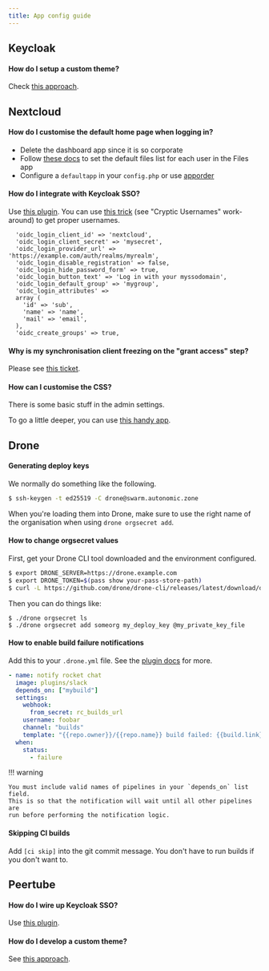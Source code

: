 ```yaml
---
title: App config guide
---
```


## Keycloak

#### How do I setup a custom theme?

Check [this approach](https://git.autonomic.zone/ruangrupa/login.lumbung.space).

## Nextcloud

#### How do I customise the default home page when logging in?

- Delete the dashboard app since it is so corporate
- Follow [these docs](https://docs.nextcloud.com/server/latest/admin_manual/configuration_files/default_files_configuration.html) to set the default files list for each user in the Files app
- Configure a `defaultapp` in your `config.php` or use [apporder](https://apps.nextcloud.com/apps/apporder)

#### How do I integrate with Keycloak SSO?

Use [this plugin](https://github.com/pulsejet/nextcloud-oidc-login). You can use [this trick](https://janikvonrotz.ch/2020/10/20/openid-connect-with-nextcloud-and-keycloak/) (see "Cryptic Usernames" work-around) to get proper usernames.

```
  'oidc_login_client_id' => 'nextcloud',
  'oidc_login_client_secret' => 'mysecret',
  'oidc_login_provider_url' => 'https://example.com/auth/realms/myrealm',
  'oidc_login_disable_registration' => false,
  'oidc_login_hide_password_form' => true,
  'oidc_login_button_text' => 'Log in with your myssodomain',
  'oidc_login_default_group' => 'mygroup',
  'oidc_login_attributes' =>
  array (
    'id' => 'sub',
    'name' => 'name',
    'mail' => 'email',
  ),
  'oidc_create_groups' => true,
```

#### Why is my synchronisation client freezing on the "grant access" step?

Please see [this ticket](https://git.autonomic.zone/coop-cloud/nextcloud/issues/5).

#### How can I customise the CSS?

There is some basic stuff in the admin settings.

To go a little deeper, you can use [this handy app](https://apps.nextcloud.com/apps/theming_customcss).

## Drone

#### Generating deploy keys

We normally do something like the following.

```bash
$ ssh-keygen -t ed25519 -C drone@swarm.autonomic.zone
```

When you're loading them into Drone, make sure to use the right name of the organisation when using `drone orgsecret add`.

#### How to change orgsecret values

First, get your Drone CLI tool downloaded and the environment configured.

```bash
$ export DRONE_SERVER=https://drone.example.com
$ export DRONE_TOKEN=$(pass show your-pass-store-path)
$ curl -L https://github.com/drone/drone-cli/releases/latest/download/drone_linux_amd64.tar.gz | tar zx
```

Then you can do things like:

```
$ ./drone orgsecret ls
$ ./drone orgsecret add someorg my_deploy_key @my_private_key_file
```

#### How to enable build failure notifications

Add this to your `.drone.yml` file. See the [plugin docs](http://plugins.drone.io/drone-plugins/drone-slack/) for more.

```yaml
- name: notify rocket chat
  image: plugins/slack
  depends_on: ["mybuild"]
  settings:
    webhook:
      from_secret: rc_builds_url
    username: foobar
    channel: "builds"
    template: "{{repo.owner}}/{{repo.name}} build failed: {{build.link}}"
  when:
    status:
      - failure
```

!!! warning

    You must include valid names of pipelines in your `depends_on` list field.
    This is so that the notification will wait until all other pipelines are
    run before performing the notification logic.

#### Skipping CI builds

Add `[ci skip]` into the git commit message. You don't have to run builds if you don't want to.

## Peertube

#### How do I wire up Keycloak SSO?

Use [this plugin](https://framagit.org/framasoft/peertube/official-plugins/tree/master/peertube-plugin-auth-openid-connect).

#### How do I develop a custom theme?

See [this approach](https://git.autonomic.zone/ruangrupa/peertube-plugin-lumbung-space).
